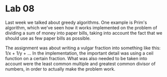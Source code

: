# Lab 08

Last week we talked about greedy algorithms. One example is Prim's algorithm, which we've seen how it works
implemented on the problem of dividing a sum of money into paper bills, taking into account the fact that we
should use as few paper bills as possible.

The assignment was about writing a vulgar fraction into something like this: 1/x + 1/y + ...
In the implementation, the important detail was using a ceil function on a certain fraction. What was also needed
to be taken into account were the least common multiple and greatest common divisor of numbers, in order to actually 
make the problem work. 


